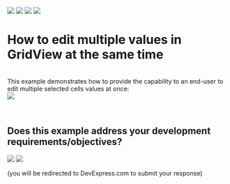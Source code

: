 <!-- default badges list -->
![](https://img.shields.io/endpoint?url=https://codecentral.devexpress.com/api/v1/VersionRange/128628324/10.1.4%2B)
[![](https://img.shields.io/badge/Open_in_DevExpress_Support_Center-FF7200?style=flat-square&logo=DevExpress&logoColor=white)](https://supportcenter.devexpress.com/ticket/details/E2779)
[![](https://img.shields.io/badge/📖_How_to_use_DevExpress_Examples-e9f6fc?style=flat-square)](https://docs.devexpress.com/GeneralInformation/403183)
[![](https://img.shields.io/badge/💬_Leave_Feedback-feecdd?style=flat-square)](#does-this-example-address-your-development-requirementsobjectives)
<!-- default badges end -->
# How to edit multiple values in GridView at the same time


<p><br />
This example demonstrates how to provide the capability to an end-user to edit multiple selected cells values at once:<br />
<img src="https://raw.githubusercontent.com/DevExpress-Examples/how-to-edit-multiple-values-in-gridview-at-the-same-time-e2779/10.1.4+/media/ff30315e-29e4-4c71-9772-bd893bb6bab2.png"></p>

<br/>


<!-- feedback -->
## Does this example address your development requirements/objectives?

[<img src="https://www.devexpress.com/support/examples/i/yes-button.svg"/>](https://www.devexpress.com/support/examples/survey.xml?utm_source=github&utm_campaign=winforms-grid-multi-cell-editing&~~~was_helpful=yes) [<img src="https://www.devexpress.com/support/examples/i/no-button.svg"/>](https://www.devexpress.com/support/examples/survey.xml?utm_source=github&utm_campaign=winforms-grid-multi-cell-editing&~~~was_helpful=no)

(you will be redirected to DevExpress.com to submit your response)
<!-- feedback end -->
